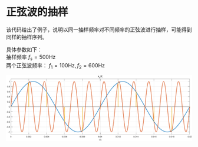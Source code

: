 # 正弦波的抽样
该代码给出了例子，说明以同一抽样频率对不同频率的正弦波进行抽样，可能得到同样的抽样序列。

具体参数如下：  
抽样频率 $f_s=500\text{Hz}$  
两个正弦波频率： $f_1=100\text{Hz},f_2=600\text{Hz}$

![](sampling.png)